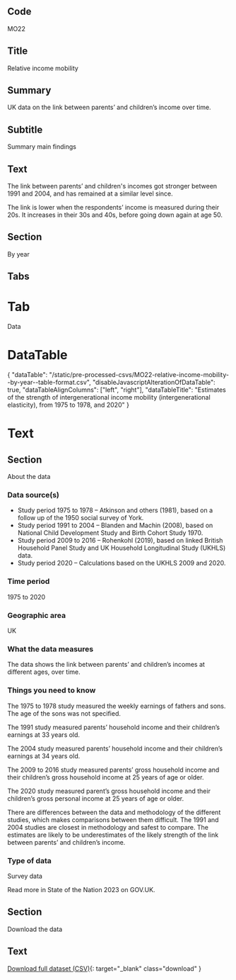 ## Code
MO22

## Title
Relative income mobility

## Summary
UK data on the link between parents’ and children’s income over time.

## Subtitle
Summary main findings

## Text
The link between parents’ and children's incomes got stronger between 1991 and 2004, and has remained at a similar level since.

The link is lower when the respondents’ income is measured during their 20s. It increases in their 30s and 40s, before going down again at age 50.

## Section
By year

## Tabs
# Tab
Data

# DataTable
{
    "dataTable": "/static/pre-processed-csvs/MO22-relative-income-mobility--by-year--table-format.csv",
    "disableJavascriptAlterationOfDataTable": true,
    "dataTableAlignColumns": ["left", "right"],
    "dataTableTitle": "Estimates of the strength of intergenerational income mobility (intergenerational elasticity), from 1975 to 1978, and 2020"
}

# Text
<!-- Do not delete this HTML comment. It is in this .md file to make the #DataTable section above work properly. -->

## Section
About the data
### Data source(s)
* Study period 1975 to 1978 – Atkinson and others (1981), based on a follow up of the 1950 social survey of York.
* Study period 1991 to 2004 – Blanden and Machin (2008), based on National Child Development Study and Birth Cohort Study 1970.
* Study period 2009 to 2016 – Rohenkohl (2019), based on linked British Household Panel Study and UK Household Longitudinal Study (UKHLS) data.
* Study period 2020 – Calculations based on the UKHLS 2009 and 2020.

### Time period
1975 to 2020

### Geographic area
UK

### What the data measures
The data shows the link between parents’ and children’s incomes at different ages, over time.

### Things you need to know
The 1975 to 1978 study measured the weekly earnings of fathers and sons. The age of the sons was not specified.

The 1991 study measured parents’ household income and their children’s earnings at 33 years old.

The 2004 study measured parents’ household income and their children’s earnings at 34 years old.

The 2009 to 2016 study measured parents’ gross household income and their children’s gross household income at 25 years of age or older.

The 2020 study measured parent’s gross household income and their children’s gross personal income at 25 years of age or older.

There are differences between the data and methodology of the different studies, which makes comparisons between them difficult.
The 1991 and 2004 studies are closest in methodology and safest to compare.
The estimates are likely to be underestimates of the likely strength of the link between parents’ and children’s income.

### Type of data
Survey data

Read more in State of the Nation 2023 on GOV.UK.

## Section
Download the data

## Text
[Download full dataset (CSV)](/static/pre-processed-csvs/MO22-relative-income-mobility--by-year--table-format.csv){: target="_blank" class="download" }
